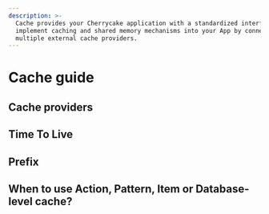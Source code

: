 ```yaml
---
description: >-
  Cache provides your Cherrycake application with a standardized interface to
  implement caching and shared memory mechanisms into your App by connecting to
  multiple external cache providers.
---
```


# Cache guide

## Cache providers

## Time To Live

## Prefix

## When to use Action, Pattern, Item or Database-level cache?




